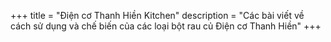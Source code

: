 +++
title = "Điện cơ Thanh Hiền Kitchen"
description = "Các bài viết về cách sử dụng và chế biến của các loại bột rau củ Điện cơ Thanh Hiền"
+++